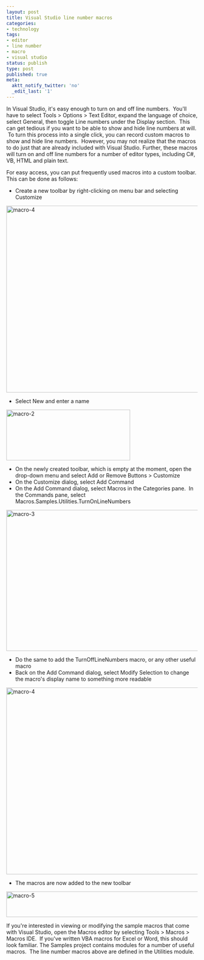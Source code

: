 ```yaml
---
layout: post
title: Visual Studio line number macros
categories:
- technology
tags:
- editor
- line number
- macro
- visual studio
status: publish
type: post
published: true
meta:
  aktt_notify_twitter: 'no'
  _edit_last: '1'
---
```

In Visual Studio, it's easy enough to turn on and off line numbers.  You'll have to select Tools > Options > Text Editor, expand the language of choice, select General, then toggle Line numbers under the Display section.  This can get tedious if you want to be able to show and hide line numbers at will.  To turn this process into a single click, you can record custom macros to show and hide line numbers.  However, you may not realize that the macros to do just that are already included with Visual Studio. Further, these macros will turn on and off line numbers for a number of editor types, including C#, VB, HTML and plain text.

For easy access, you can put frequently used macros into a custom toolbar. This can be done as follows:


* Create a new toolbar by right-clicking on menu bar and selecting Customize

<img title="macro-4" src="http://www.yentran.org/blog/wp-content/uploads/2011/12/macro-41.png" width="535" height="490" />

* Select New and enter a name

<img title="macro-2" src="http://www.yentran.org/blog/wp-content/uploads/2011/12/macro-2.png" width="326" height="133" />

* On the newly created toolbar, which is empty at the moment, open the drop-down menu and select Add or Remove Buttons > Customize
* On the Customize dialog, select Add Command
* On the Add Command dialog, select Macros in the Categories pane.  In the Commands pane, select Macros.Samples.Utilities.TurnOnLineNumbers

<img title="macro-3" src="http://www.yentran.org/blog/wp-content/uploads/2011/12/macro-3.png" width="585" height="370" />

* Do the same to add the TurnOffLineNumbers macro, or any other useful macro
* Back on the Add Command dialog, select Modify Selection to change the macro's display name to something more readable

<img title="macro-4" src="http://www.yentran.org/blog/wp-content/uploads/2011/12/macro-41.png" width="535" height="490" />

* The macros are now added to the new toolbar

<img title="macro-5" src="http://www.yentran.org/blog/wp-content/uploads/2011/12/macro-5.png" width="572" height="67" />

If you're interested in viewing or modifying the sample macros that come with Visual Studio, open the Macros editor by selecting Tools > Macros > Macros IDE.  If you've written VBA macros for Excel or Word, this should look familiar. The Samples project contains modules for a number of useful macros.  The line number macros above are defined in the Utilities module.

